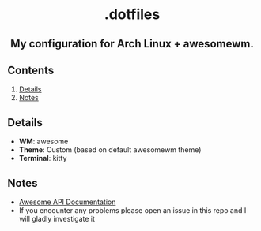 <div align="center">
    <h1>.dotfiles</h1>
    <h2>My configuration for Arch Linux + awesomewm.</h2>
</div>

## Contents ##
1. [Details](#details)
8. [Notes](#notes)

<a name="details"></a>
## Details ##
+ **WM**: awesome
+ **Theme**: Custom (based on default awesomewm theme)
+ **Terminal**: kitty

<a name="notes"></a>
## Notes ##
+ [Awesome API Documentation](https://awesomewm.org/apidoc/index.html)
+ If you encounter any problems please open an issue in this repo and I will gladly investigate it
